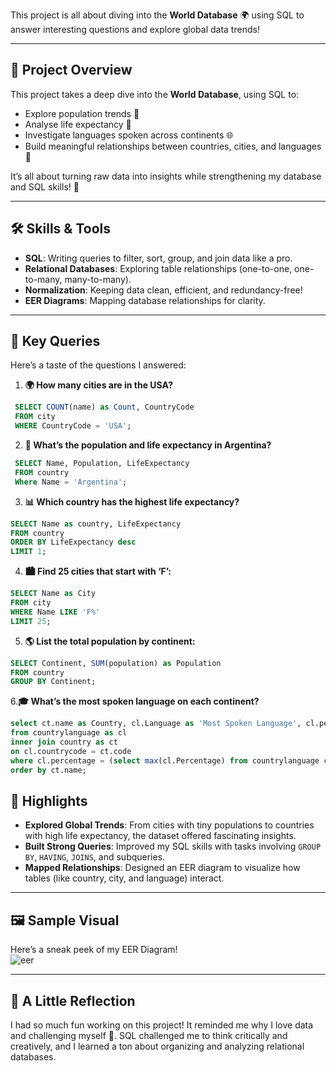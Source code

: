 This project is all about diving into the **World Database** 🌍 using SQL to answer interesting questions and explore global data trends!  

---

## 🎯 Project Overview  

This project takes a deep dive into the **World Database**, using SQL to:  
- Explore population trends 🌆  
- Analyse life expectancy 🌱  
- Investigate languages spoken across continents 🌐  
- Build meaningful relationships between countries, cities, and languages 🤝  

It’s all about turning raw data into insights while strengthening my database and SQL skills! 💪

---

## 🛠️ Skills & Tools  

- **SQL**: Writing queries to filter, sort, group, and join data like a pro.  
- **Relational Databases**: Exploring table relationships (one-to-one, one-to-many, many-to-many).  
- **Normalization**: Keeping data clean, efficient, and redundancy-free!  
- **EER Diagrams**: Mapping database relationships for clarity.  

---

## 📝 Key Queries  

Here’s a taste of the questions I answered:  

1. **🌍 How many cities are in the USA?**  
  ```sql
   SELECT COUNT(name) as Count, CountryCode 
   FROM city 
   WHERE CountryCode = 'USA';
```
2. **🌱 What’s the population and life expectancy in Argentina?**
  ```sql
   SELECT Name, Population, LifeExpectancy
   FROM country
   Where Name = 'Argentina';
```
3. **📊 Which country has the highest life expectancy?**
```sql
SELECT Name as country, LifeExpectancy
FROM country
ORDER BY LifeExpectancy desc
LIMIT 1;
```
4. **🏙️ Find 25 cities that start with ‘F’:**
```sql
SELECT Name as City
FROM city 
WHERE Name LIKE 'F%' 
LIMIT 25;
```
5. **🌎 List the total population by continent:**
```sql
SELECT Continent, SUM(population) as Population 
FROM country 
GROUP BY Continent;
```
6.**🎓 What’s the most spoken language on each continent?**
```sql
select ct.name as Country, cl.Language as 'Most Spoken Language', cl.percentage
from countrylanguage as cl
inner join country as ct
on cl.countrycode = ct.code
where cl.percentage = (select max(cl.Percentage) from countrylanguage cl where cl.CountryCode = ct.Code)
order by ct.name;
```
## 🌟 Highlights  

- **Explored Global Trends**: From cities with tiny populations to countries with high life expectancy, the dataset offered fascinating insights.  
- **Built Strong Queries**: Improved my SQL skills with tasks involving `GROUP BY`, `HAVING`, `JOINS`, and subqueries.  
- **Mapped Relationships**: Designed an EER diagram to visualize how tables (like country, city, and language) interact.  

---

## 🖼️ Sample Visual  

Here’s a sneak peek of my EER Diagram!  
![eer](https://github.com/user-attachments/assets/6fabca9a-cb49-4c09-9c8b-fe7032e37439)

---

## 🐾 A Little Reflection  

I had so much fun working on this project! It reminded me why I love data and challenging myself 🧩. SQL challenged me to think critically and creatively, and I learned a ton about organizing and analyzing relational databases.  
